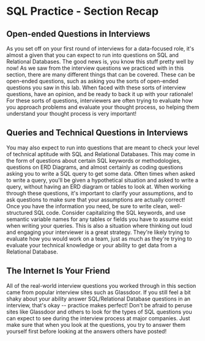 
# SQL Practice - Section Recap

## Open-ended Questions in Interviews

As you set off on your first round of interviews for a data-focused role, it's almost a given that you can expect to run into questions on SQL and Relational Databases. The good news is, you know this stuff pretty well by now! As we saw from the interview questions we practiced with in this section, there are many different things that can be covered. These can be open-ended questions, such as asking you the sorts of open-ended questions you saw in this lab. When faced with these sorts of interview questions, have an opinion, and be ready to back it up with your rationale! For these sorts of questions, interviewers are often trying to evaluate how you approach problems and evaluate your thought process, so helping them understand your thought process is very important!

## Queries and Technical Questions in Interviews 

You may also expect to run into questions that are meant to check your level of technical aptitude with SQL and Relational Databases. This may come in the form of questions about certain SQL keywords or methodologies, questions on ERD Diagrams, and almost certainly as coding questions asking you to write a SQL query to get some data. Often times when asked to write a query, you'll be given a hypothetical situation and asked to write a query, without having an ERD diagram or tables to look at. When working through these questions, it's important to clarify your assumptions, and to ask questions to make sure that your assumptions are actually correct! Once you have the information you need, be sure to write clean, well-structured SQL code. Consider capitalizing the SQL keywords, and use semantic variable names for any tables or fields you have to assume exist when writing your queries. This is also a situation where thinking out loud and engaging your interviewer is a great strategy. They're likely trying to evaluate how you would work on a team, just as much as they're trying to evaluate your technical knowledge or your ability to get data from a Relational Database. 

## The Internet Is Your Friend

All of the real-world interview questions you worked through in this section came from popular interview sites such as Glassdoor. If you still feel a bit shaky about your ability answer SQL/Relational Database questions in an interview, that's okay -- practice makes perfect! Don't be afraid to peruse sites like Glassdoor and others to look for the types of SQL questions you can expect to see during the interview process at major companies. Just make sure that when you look at the questions, you try to answer them yourself first before looking at the answers others have posted! 
